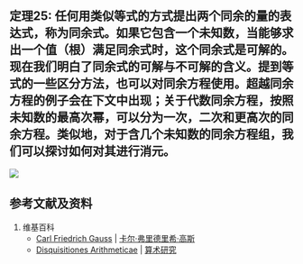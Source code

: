 ## 定理25: 任何用类似等式的方式提出两个同余的量的表达式，称为同余式。如果它包含一个未知数，当能够求出一个值（根）满足同余式时，这个同余式是可解的。现在我们明白了同余式的可解与不可解的含义。提到等式的一些区分方法，也可以对同余方程使用。超越同余方程的例子会在下文中出现；关于代数同余方程，按照未知数的最高次幂，可以分为一次，二次和更高次的同余方程。类似地，对于含几个未知数的同余方程组，我们可以探讨如何对其进行消元。

![](/images/数论/高斯的算术研究中典型的推演实验/章2/定理25/25-1.jpg)

## 参考文献及资料

1. 维基百科
	- [Carl Friedrich Gauss](https://en.wikipedia.org/wiki/Carl_Friedrich_Gauss) | [卡尔·弗里德里希·高斯](https://zh.wikipedia.org/wiki/%E5%8D%A1%E7%88%BE%C2%B7%E5%BC%97%E9%87%8C%E5%BE%B7%E9%87%8C%E5%B8%8C%C2%B7%E9%AB%98%E6%96%AF) 
	- [Disquisitiones Arithmeticae](https://en.wikipedia.org/wiki/Disquisitiones_Arithmeticae) | [算术研究](https://zh.wikipedia.org/wiki/算术研究) 



